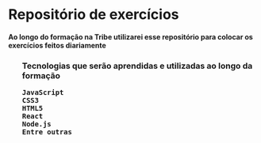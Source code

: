 <h1> Repositório de exercícios </h1>
<h4>Ao longo do formação na Tribe utilizarei esse repositório para colocar os exercícios feitos diariamente<h3>


<ul>Tecnologias que serão aprendidas e utilizadas ao longo da formação
  
	JavaScript
	CSS3
	HTML5
	React
	Node.js
	Entre outras
</ul>
